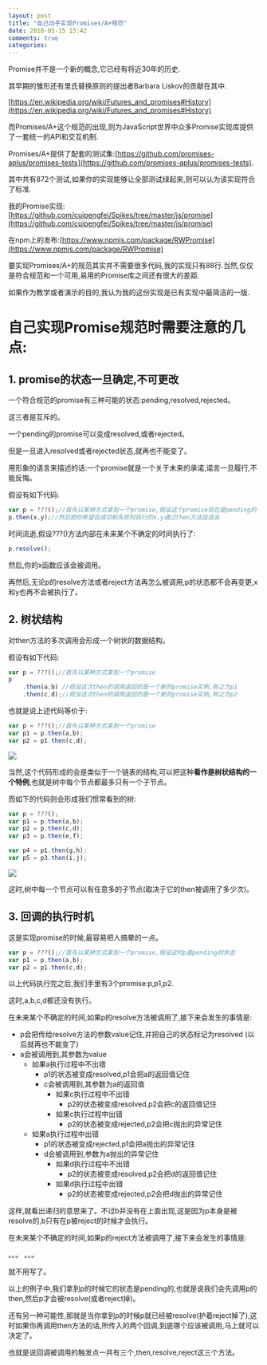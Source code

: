 ```yaml
---
layout: post
title: "自己动手实现Promises/A+规范"
date: 2016-05-15 15:42
comments: true
categories:
---
```


Promise并不是一个新的概念,它已经有将近30年的历史.

其早期的雏形还有里氏替换原则的提出者Barbara Liskov的贡献在其中.

[https://en.wikipedia.org/wiki/Futures_and_promises#History](https://en.wikipedia.org/wiki/Futures_and_promises#History)

而Promises/A+这个规范的出现,则为JavaScript世界中众多Promise实现库提供了一套统一的API和交互机制.

Promises/A+提供了配套的测试集:[https://github.com/promises-aplus/promises-tests](https://github.com/promises-aplus/promises-tests).

其中共有872个测试,如果你的实现能够让全部测试绿起来,则可以认为该实现符合了标准.

我的Promise实现:[https://github.com/cuipengfei/Spikes/tree/master/js/promise](https://github.com/cuipengfei/Spikes/tree/master/js/promise)

在npm上的发布:[https://www.npmjs.com/package/RWPromise](https://www.npmjs.com/package/RWPromise)

要实现Promises/A+的规范其实并不需要很多代码,我的实现只有88行.当然,仅仅是符合规范和一个可用,易用的Promise库之间还有很大的差距.

如果作为教学或者演示的目的,我认为我的这份实现是已有实现中最简洁的一版.

# 自己实现Promise规范时需要注意的几点:

## 1. promise的状态一旦确定,不可更改

一个符合规范的promise有三种可能的状态:pending,resolved,rejected。

这三者是互斥的。

一个pending的promise可以变成resolved,或者rejected。

但是一旦进入resolved或者rejected状态,就再也不能变了。

用形象的语言来描述的话:一个promise就是一个关于未来的承诺,诺言一旦履行,不能反悔。

假设有如下代码:

```javascript
var p = ???();//首先以某种方式拿到一个promise,假设这个promise现在是pending的
p.then(x,y);//然后把你希望在成功和失败时执行的x,y通过then方法挂进去
```

时间流逝,假设???()方法内部在未来某个不确定的时间执行了:

```javascript
p.resolve();
```

然后,你的x函数应该会被调用。

再然后,无论p的resolve方法或者reject方法再怎么被调用,p的状态都不会再变更,x和y也再不会被执行了。

## 2. 树状结构

对then方法的多次调用会形成一个树状的数据结构。

假设有如下代码:

```javascript
var p = ???();//首先以某种方式拿到一个promise
p
    .then(a,b) //假设这次then的调用返回的是一个新的promise实例,称之为p1
    .then(c,d);//假设这次then的调用返回的是一个新的promise实例,称之为p2

```

也就是说上述代码等价于:

```javascript
var p = ???();//首先以某种方式拿到一个promise
var p1 = p.then(a,b);
var p2 = p1.then(c,d);
```

<img src="http://i2.buimg.com/425a951ceb32210c.png" />

当然,这个代码形成的会是类似于一个链表的结构,可以把这种**看作是树状结构的一个特例**,也就是树中每个节点都最多只有一个子节点。

而如下的代码则会形成我们惯常看到的树:

```javascript
var p = ???();
var p1 = p.then(a,b);
var p2 = p.then(c,d);
var p3 = p.then(e,f);

var p4 = p1.then(g,h);
var p5 = p3.then(i,j);
```

<img src="http://i2.buimg.com/83a315d738e7dc45.png" />

这时,树中每一个节点可以有任意多的子节点(取决于它的then被调用了多少次)。

## 3. 回调的执行时机

这是实现promise的时候,最容易把人搞晕的一点。

```javascript
var p = ???();//首先以某种方式拿到一个promise,假设这时p是pending的状态
var p1 = p.then(a,b);
var p2 = p1.then(c,d);
```

以上代码执行完之后,我们手里有3个promise:p,p1,p2.

这时,a,b,c,d都还没有执行。

在未来某个不确定的时间,如果p的resolve方法被调用了,接下来会发生的事情是:

* p会把传给resolve方法的参数value记住,并把自己的状态标记为resolved (以后就再也不能变了)
* a会被调用到,其参数为value
    * 如果a执行过程中不出错
        * p1的状态被变成resolved,p1会把a的返回值记住
        * c会被调用到,其参数为a的返回值
            * 如果c执行过程中不出错
                * p2的状态被变成resolved,p2会把c的返回值记住
            * 如果c执行过程中出错
                * p2的状态被变成rejected,p2会把c抛出的异常记住
    * 如果a执行过程中出错
        * p1的状态被变成rejected,p1会把a抛出的异常记住
        * d会被调用到,参数为a抛出的异常记住
            * 如果d执行过程中不出错
                * p2的状态被变成resolved,p2会把d的返回值记住
            * 如果d执行过程中出错
                * p2的状态被变成rejected,p2会把d抛出的异常记住
                
这样,就看出递归的意思来了。不过b并没有在上面出现,这是因为p本身是被resolve的,b只有在p被reject的时候才会执行。

在未来某个不确定的时间,如果p的reject方法被调用了,接下来会发生的事情是:

。。。 。。。

就不用写了。

以上的例子中,我们拿到p的时候它的状态是pending的,也就是说我们会先调用p的then,然后p才会被resolve(或者reject掉)。

还有另一种可能性,那就是当你拿到p的时候p就已经被resolve(护着reject掉了),这时如果你再调用then方法的话,所传入的两个回调,到底哪个应该被调用,马上就可以决定了。

也就是说回调被调用的触发点一共有三个,then,resolve,reject这三个方法。